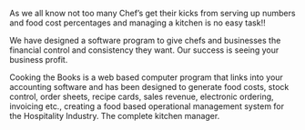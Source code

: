 As we all know not too many Chef’s get their kicks from serving up numbers and food cost percentages and managing a kitchen is no easy task!!


We have designed a software program to give chefs and businesses the financial control and consistency they want. Our success is seeing your business profit.


Cooking the Books is a web based computer program that links into your accounting software and has been designed to generate food costs, stock control, order sheets, recipe cards, sales revenue, electronic ordering, invoicing etc., creating a food based operational management system for the Hospitality Industry. The complete kitchen manager.
